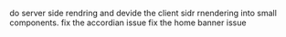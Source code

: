do server side rendring and devide the client sidr rnendering into small components.
fix the accordian issue
fix the home banner issue
